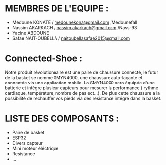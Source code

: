 # MEMBRES DE L'EQUIPE :

* Medoune KONATE  / medounekona@gmail.com /Medounefall
* Nassim AKARKACH / nassim.akarkach@gmail.com /Nass-93
* Yacine ABDOUNE
* Safae NAIT-OUBELLA / naitoubellasafae2015@gmail.com


# Connected-Shoe : 


Notre produit révolutionnaire est une paire de chaussure connecté, le futur de la basket se nomme SMYN4000, une chaussure auto-laçante et connectée via une application mobile. La SMYN4000 sera équipée d'une batterie et intègre plusieur capteurs pour mesurer la performance ( rythme cardiaque, température, nombre de pas ect...). De plus cette chaussure a la possibilité de rechauffer vos pieds via des resistance intégré dans la basket.
   


# LISTE DES COMPOSANTS :

* Paire de basket
* ESP32
* Divers capteur
* Mini moteur éléctrique
* Resistance
* ...


